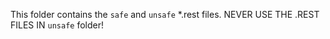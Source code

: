 This folder contains the `safe` and `unsafe` *.rest files.
NEVER USE THE .REST FILES IN `unsafe` folder!
